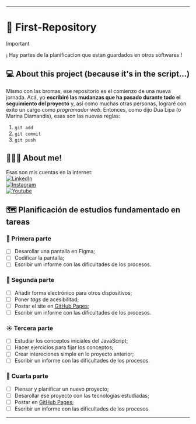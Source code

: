 <hr>

# 🎂 First-Repository <!-- El título es hecho con hashtag-->
> [!IMPORTANT] 
¡ Hay partes de la planificacíon que estan guardados en otros softwares ! <!-- Com el mayor y corchetes es hecho una sesión especial (NOTE, TIP, CAUTION, WARNING) -->

## 💻 About this project (because it's in the script...)
Mismo con las bromas, ese repositorio es el comienzo de una nueva jornada. Acá, yo **escribiré las mudanzas que ha pasado durante todo el seguimiento del proyecto** y, así como muchas otras personas, lograré con éxito un cargo como *programador web*. Entonces, como dijo Dua Lipa (o Marina Diamandis), esas son las nuevas reglas:
<!-- Apóstrofe hace tramo de código -->
1. `git add`  
2. `git commit`
3.  `git push`

## 👨🏻‍💻 About me! 
Esas son mis cuentas en la internet:  
[![LinkedIn](https://img.shields.io/badge/LinkedIn-0077B5?style=for-the-badge&logo=linkedin&logoColor=white)](www.linkedin.com/in/kauan-gonçalves) \
[![Instagram](https://img.shields.io/badge/-Instagram-%23E4405F?style=for-the-badge&logo=instagram&logoColor=white)](https://www.instagram.com/kauan.php/) \
[![Youtube](https://img.shields.io/badge/-Youtube-%23FF0000?style=for-the-badge&logo=youtube&logoColor=white)](https://www.youtube.com/@kauanwithnoface)

## 🗺️ Planificación de estudios fundamentado en tareas
### 🐛 Primera parte
- [ ]  Desarollar una pantalla en Figma;
- [ ]  Codificar la pantalla;
- [ ]  Escribir um informe con las dificultades de los procesos.

### 🍃 Segunda parte
- [ ] Añadir forma electrónico para otros dispositivos;
- [ ] Poner _tags_ de acesibilitad;
- [ ] Postar el site en [GitHub Pages]();
- [ ] Escribir um informe con las dificultades de los procesos.

### ☀️ Tercera parte
- [ ]  Estudiar los conceptos iniciales del JavaScript;
- [ ]  Hacer ejercicios para fijar los conceptos;
- [ ]  Crear intereciones simple en lo proyecto anterior;
- [ ]  Escribir un informe con las dificultades de los procesos.

### 🦋 Cuarta parte
- [ ]  Piensar y planificar un nuevo proyecto;
- [ ]  Desarollar ese proyecto con las tecnologias estudiadas;
- [ ]  Postar en [GitHub Pages]();
- [ ]  Escribir un informe con las dificultades de los procesos.

<hr>

